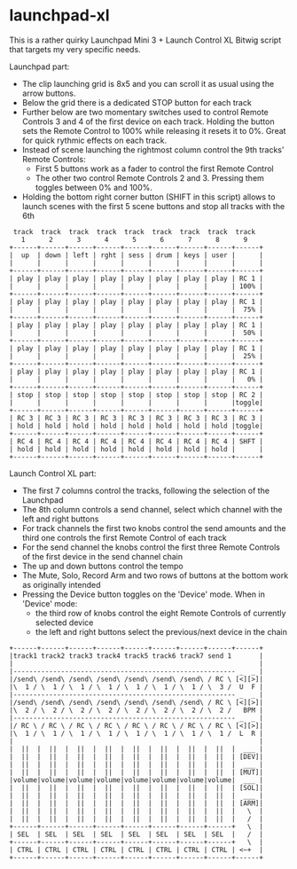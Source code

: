# launchpad-xl

This is a rather quirky Launchpad Mini 3 + Launch Control XL Bitwig script that targets my very specific needs.

Launchpad part:
- The clip launching grid is 8x5 and you can scroll it as usual using the arrow buttons.
- Below the grid there is a dedicated STOP button for each track
- Further below are two momentary switches used to control Remote Controls 3 and 4 of the first device on each track. Holding the button sets the Remote Control to 100% while releasing it resets it to 0%. Great for quick rythmic effects on each track.
- Instead of scene launching the rightmost column control the 9th tracks' Remote Controls:
  + First 5 buttons work as a fader to control the first Remote Control
  + The other two control Remote Controls 2 and 3. Pressing them toggles between 0% and 100%.
- Holding the bottom right corner button (SHIFT in this script) allows to launch scenes with the first 5 scene buttons and stop all tracks with the 6th

```
 track  track  track  track  track  track  track  track  track
   1      2      3      4      5      6      7      8      9
+------+------+------+------+------+------+------+------+------+
|  up  | down | left | rght | sess | drum | keys | user |      |
|      |      |      |      |      |      |      |      |      |
+------+------+------+------+------+------+------+------+------+
| play | play | play | play | play | play | play | play | RC 1 |
|      |      |      |      |      |      |      |      | 100% |
+------+------+------+------+------+------+------+------+------+
| play | play | play | play | play | play | play | play | RC 1 |
|      |      |      |      |      |      |      |      |  75% |
+------+------+------+------+------+------+------+------+------+
| play | play | play | play | play | play | play | play | RC 1 |
|      |      |      |      |      |      |      |      |  50% |
+------+------+------+------+------+------+------+------+------+
| play | play | play | play | play | play | play | play | RC 1 |
|      |      |      |      |      |      |      |      |  25% |
+------+------+------+------+------+------+------+------+------+
| play | play | play | play | play | play | play | play | RC 1 |
|      |      |      |      |      |      |      |      |   0% |
+------+------+------+------+------+------+------+------+------+
| stop | stop | stop | stop | stop | stop | stop | stop | RC 2 |
|      |      |      |      |      |      |      |      |toggle|
+------+------+------+------+------+------+------+------+------+
| RC 3 | RC 3 | RC 3 | RC 3 | RC 3 | RC 3 | RC 3 | RC 3 | RC 3 |
| hold | hold | hold | hold | hold | hold | hold | hold |toggle|
+------+------+------+------+------+------+------+------+------+
| RC 4 | RC 4 | RC 4 | RC 4 | RC 4 | RC 4 | RC 4 | RC 4 | SHFT |
| hold | hold | hold | hold | hold | hold | hold | hold |      |
+------+------+------+------+------+------+------+------+------+
```

Launch Control XL part:
- The first 7 columns control the tracks, following the selection of the Launchpad
- The 8th column controls a send channel, select which channel with the left and right buttons
- For track channels the first two knobs control the send amounts and the third one controls the first Remote Control of each track
- For the send channel the knobs control the first three Remote Controls of the first device in the send channel chain
- The up and down buttons control the tempo
- The Mute, Solo, Record Arm and two rows of buttons at the bottom work as originally intended
- Pressing the Device button toggles on the 'Device' mode. When in 'Device' mode:
  + the third row of knobs control the eight Remote Controls of currently selected device
  + the left and right buttons select the previous/next device in the chain

```
+------+------+------+------+------+------+------+------+------+
|track1 track2 track3 track4 track5 track6 track7 send 1       |
|                                                              |
|-------------------------------------------------------- _  _ |
|/send\ /send\ /send\ /send\ /send\ /send\ /send\ / RC \ [<][>]|
|\  1 / \  1 / \  1 / \  1 / \  1 / \  1 / \  1 / \  3 /  U  F |
|-------------------------------------------------------- _  _ |
|/send\ /send\ /send\ /send\ /send\ /send\ /send\ / RC \ [<][>]|
|\  2 / \  2 / \  2 / \  2 / \  2 / \  2 / \  2 / \  2 /   BPM |
|-------------------------------------------------------- _  _ |
|/ RC \ / RC \ / RC \ / RC \ / RC \ / RC \ / RC \ / RC \ [<][>]|
|\  1 / \  1 / \  1 / \  1 / \  1 / \  1 / \  1 / \  1 /  L  R |
|                                                              |
|  ||  |  ||  |  ||  |  ||  |  ||  |  ||  |  ||  |  ||  |  ___ |
|  ||  |  ||  |  ||  |  ||  |  ||  |  ||  |  ||  |  ||  | [DEV]|
|  ||  |  ||  |  ||  |  ||  |  ||  |  ||  |  ||  |  ||  |  ___ |
|  ||  |  ||  |  ||  |  ||  |  ||  |  ||  |  ||  |  ||  | [MUT]|
|volume|volume|volume|volume|volume|volume|volume|volume|  ___ |
|  ||  |  ||  |  ||  |  ||  |  ||  |  ||  |  ||  |  ||  | [SOL]|
|  ||  |  ||  |  ||  |  ||  |  ||  |  ||  |  ||  |  ||  |  ___ |
|  ||  |  ||  |  ||  |  ||  |  ||  |  ||  |  ||  |  ||  | [ARM]|
|  ||  |  ||  |  ||  |  ||  |  ||  |  ||  |  ||  |  ||  |   \  |
|  ||  |  ||  |  ||  |  ||  |  ||  |  ||  |  ||  |  ||  |   /  |
+------+------+------+------+------+------+------+------+   \  |
| SEL  | SEL  | SEL  | SEL  | SEL  | SEL  | SEL  | SEL  |   /  |
+------+------+------+------+------+------+------+------+   \  |
| CTRL | CTRL | CTRL | CTRL | CTRL | CTRL | CTRL | CTRL | <~+  |
+------+------+------+------+------+------+------+------+------+
```
